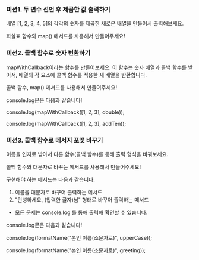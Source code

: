 ### 미션1. 두 변수 선언 후 제곱한 값 출력하기

배열 [1, 2, 3, 4, 5]의 각각의 숫자를 제곱한 새로운 배열을 만들어서 출력해보세요.

화살표 함수와 map() 메서드를 사용해서 만들어주세요!

### 미션2. 콜백 함수로 숫자 변환하기

mapWithCallback이라는 함수를 만들어보세요.
이 함수는 숫자 배열과 콜백 함수를 받아서, 배열의 각 요소에 콜백 함수를 적용한 새 배열을 반환합니다.

콜백 함수, map() 메서드를 사용해서 만들어주세요!

console.log문은 다음과 같습니다!

console.log(mapWithCallback([1, 2, 3], double));

console.log(mapWithCallback([1, 2, 3], addTen));

### 미션3. 콜백 함수로 메서지 포맷 바꾸기

이름을 인자로 받아서 다른 함수(콜백 함수)를 통해 출력 형식을 바꿔보세요.

콜백 함수와 대문자로 바꾸는 메서드를 사용해서 만들어주세요!

구현해야 하는 메서드는 다음과 같습니다.

1. 이름을 대문자로 바꾸어 출력하는 메서드
2. "안녕하세요, (입력한 글자)님" 형태로 바꾸어 출력하는 메서드

- 모든 문제는 console.log 를 통해 출력해 확인할 수 있습니다.

console.log문은 다음과 같습니다!

console.log(formatName("본인 이름(소문자로)", upperCase));

console.log(formatName("본인 이름(소문자로)", greeting));
